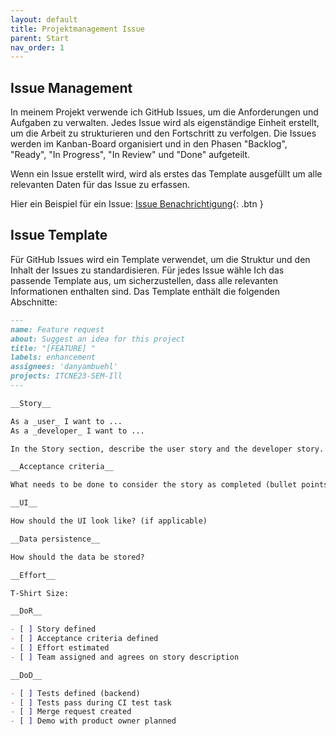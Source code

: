 ```yaml
---
layout: default
title: Projektmanagement Issue
parent: Start
nav_order: 1
---
```


## Issue Management

In meinem Projekt verwende ich GitHub Issues, um die Anforderungen und Aufgaben zu verwalten.
Jedes Issue wird als eigenständige Einheit erstellt, um die Arbeit zu strukturieren und den Fortschritt zu verfolgen.
Die Issues werden im Kanban-Board organisiert und in den Phasen "Backlog", "Ready", "In Progress", "In Review" und "Done" aufgeteilt.

Wenn ein Issue erstellt wird, wird als erstes das Template ausgefüllt um alle relevanten Daten für das Issue zu erfassen.

Hier ein Beispiel für ein Issue:
[Issue Benachrichtigung](https://github.com/danyambuehl/ITCNE23-SEM-Ill/issues/21){: .btn }

## Issue Template

Für GitHub Issues wird ein Template verwendet, um die Struktur und den Inhalt der Issues zu standardisieren.
Für jedes Issue wähle Ich das passende Template aus, um sicherzustellen, dass alle relevanten Informationen enthalten sind.
Das Template enthält die folgenden Abschnitte:

```markdown
---
name: Feature request
about: Suggest an idea for this project
title: "[FEATURE] "
labels: enhancement
assignees: 'danyambuehl'
projects: ITCNE23-SEM-Ill
---

__Story__

As a _user_ I want to ... 
As a _developer_ I want to ... 

In the Story section, describe the user story and the developer story.

__Acceptance criteria__

What needs to be done to consider the story as completed (bullet points)

__UI__

How should the UI look like? (if applicable)

__Data persistence__

How should the data be stored?

__Effort__

T-Shirt Size:

__DoR__

- [ ] Story defined
- [ ] Acceptance criteria defined
- [ ] Effort estimated
- [ ] Team assigned and agrees on story description

__DoD__

- [ ] Tests defined (backend)
- [ ] Tests pass during CI test task
- [ ] Merge request created
- [ ] Demo with product owner planned
```

